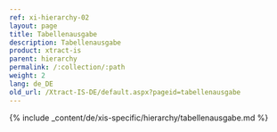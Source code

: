 ```yaml
---
ref: xi-hierarchy-02
layout: page
title: Tabellenausgabe
description: Tabellenausgabe
product: xtract-is
parent: hierarchy
permalink: /:collection/:path
weight: 2
lang: de_DE
old_url: /Xtract-IS-DE/default.aspx?pageid=tabellenausgabe
---
```

{% include _content/de/xis-specific/hierarchy/tabellenausgabe.md %}
